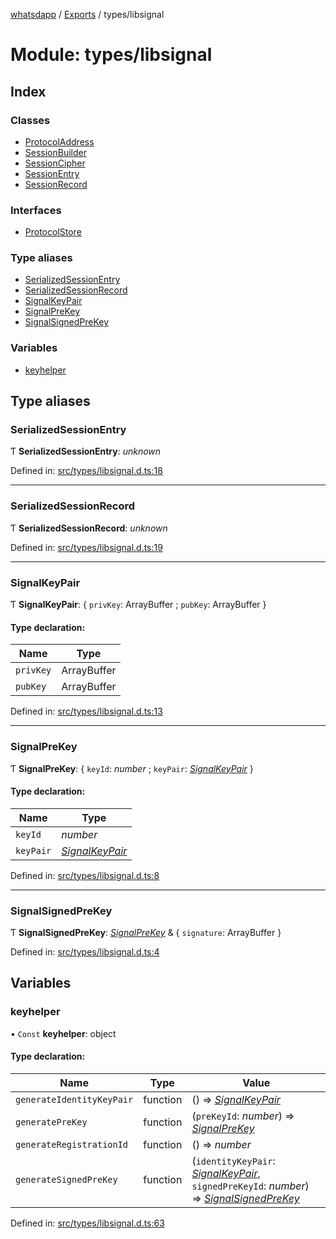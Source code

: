 [whatsdapp](../README.md) / [Exports](../modules.md) / types/libsignal

# Module: types/libsignal

## Index

### Classes

* [ProtocolAddress](../classes/types_libsignal.protocoladdress.md)
* [SessionBuilder](../classes/types_libsignal.sessionbuilder.md)
* [SessionCipher](../classes/types_libsignal.sessioncipher.md)
* [SessionEntry](../classes/types_libsignal.sessionentry.md)
* [SessionRecord](../classes/types_libsignal.sessionrecord.md)

### Interfaces

* [ProtocolStore](../interfaces/types_libsignal.protocolstore.md)

### Type aliases

* [SerializedSessionEntry](types_libsignal.md#serializedsessionentry)
* [SerializedSessionRecord](types_libsignal.md#serializedsessionrecord)
* [SignalKeyPair](types_libsignal.md#signalkeypair)
* [SignalPreKey](types_libsignal.md#signalprekey)
* [SignalSignedPreKey](types_libsignal.md#signalsignedprekey)

### Variables

* [keyhelper](types_libsignal.md#keyhelper)

## Type aliases

### SerializedSessionEntry

Ƭ **SerializedSessionEntry**: *unknown*

Defined in: [src/types/libsignal.d.ts:18](https://github.com/realKidDouglas/whatsdapp-lib/blob/73a2f4d/src/types/libsignal.d.ts#L18)

___

### SerializedSessionRecord

Ƭ **SerializedSessionRecord**: *unknown*

Defined in: [src/types/libsignal.d.ts:19](https://github.com/realKidDouglas/whatsdapp-lib/blob/73a2f4d/src/types/libsignal.d.ts#L19)

___

### SignalKeyPair

Ƭ **SignalKeyPair**: { `privKey`: ArrayBuffer ; `pubKey`: ArrayBuffer  }

#### Type declaration:

Name | Type |
------ | ------ |
`privKey` | ArrayBuffer |
`pubKey` | ArrayBuffer |

Defined in: [src/types/libsignal.d.ts:13](https://github.com/realKidDouglas/whatsdapp-lib/blob/73a2f4d/src/types/libsignal.d.ts#L13)

___

### SignalPreKey

Ƭ **SignalPreKey**: { `keyId`: *number* ; `keyPair`: [*SignalKeyPair*](types_libsignal.md#signalkeypair)  }

#### Type declaration:

Name | Type |
------ | ------ |
`keyId` | *number* |
`keyPair` | [*SignalKeyPair*](types_libsignal.md#signalkeypair) |

Defined in: [src/types/libsignal.d.ts:8](https://github.com/realKidDouglas/whatsdapp-lib/blob/73a2f4d/src/types/libsignal.d.ts#L8)

___

### SignalSignedPreKey

Ƭ **SignalSignedPreKey**: [*SignalPreKey*](types_libsignal.md#signalprekey) & { `signature`: ArrayBuffer  }

Defined in: [src/types/libsignal.d.ts:4](https://github.com/realKidDouglas/whatsdapp-lib/blob/73a2f4d/src/types/libsignal.d.ts#L4)

## Variables

### keyhelper

• `Const` **keyhelper**: object

#### Type declaration:

Name | Type | Value |
------ | ------ | ------ |
`generateIdentityKeyPair` | function | () => [*SignalKeyPair*](types_libsignal.md#signalkeypair) |
`generatePreKey` | function | (`preKeyId`: *number*) => [*SignalPreKey*](types_libsignal.md#signalprekey) |
`generateRegistrationId` | function | () => *number* |
`generateSignedPreKey` | function | (`identityKeyPair`: [*SignalKeyPair*](types_libsignal.md#signalkeypair), `signedPreKeyId`: *number*) => [*SignalSignedPreKey*](types_libsignal.md#signalsignedprekey) |

Defined in: [src/types/libsignal.d.ts:63](https://github.com/realKidDouglas/whatsdapp-lib/blob/73a2f4d/src/types/libsignal.d.ts#L63)
